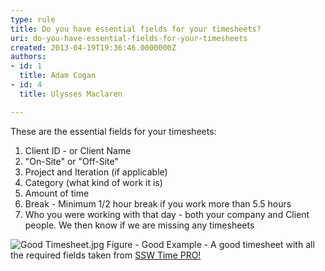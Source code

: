 ```yaml
---
type: rule
title: Do you have essential fields for your timesheets?
uri: do-you-have-essential-fields-for-your-timesheets
created: 2013-04-19T19:36:46.0000000Z
authors:
- id: 1
  title: Adam Cogan
- id: 4
  title: Ulysses Maclaren

---
```


 
​These are the essential fields for your timesheets:

1. Client ID - or Client Name
2. "On-Site" or "Off-Site"
3. Project and Iteration (if applicable)
4. Category (what kind of work it is)
5. Amount of time
6. Break - Minimum 1/2 hour break if you work more than 5.5 hours
7. Who you were working with that day - both your company and Client people. We then know if we are missing any timesheets




![Good Timesheet.jpg](/PublishingImages/Good%20Timesheet.jpg)
Figure - Good Example - A good timesheet with all the required fields taken from [SSW Time PRO!](http&#58;//www.ssw.com.au/ssw/TimePRONET/) 
